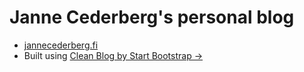 # Janne Cederberg's personal blog

- [jannecederberg.fi](http://jannecederberg.fi)
- Built using [Clean Blog by Start Bootstrap &rarr;](http://ironsummitmedia.github.io/startbootstrap-clean-blog-jekyll/)
